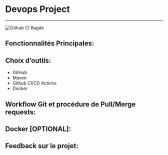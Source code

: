 # Devops Project
---
![Github CI Bagde](https://github.com/atlantic16/devops_project/actions/workflows/maven.yml/badge.svg)

## Fonctionnalités Principales:


## Choix d’outils:

- GitHub
- Maven
- Github CI/CD Actions
- Docker

## Workflow Git et procédure de Pull/Merge requests:


## Docker [OPTIONAL]:


## Feedback sur le projet:
